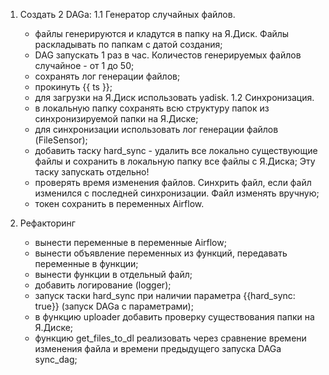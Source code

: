 
1. Создать 2 DAGа:
  1.1 Генератор случайных файлов.
    - файлы генерируются и кладутся в папку на Я.Диск. Файлы раскладывать по папкам с датой создания;
    - DAG запускать 1 раз в час. Количестов генерируемых файлов случайное - от 1 до 50;
    - сохранять лог генерации файлов;
    - прокинуть {{ ts }};
    - для загрузки на Я.Диск использовать yadisk.
  1.2 Синхронизация.
    - в локальную папку сохранять всю структуру папок из синхронизируемой папки на Я.Диске;
    - для синхронизации использовать лог генерации файлов (FileSensor);
    - добавить таску hard_sync - удалить все локально существующие файлы и сохранить в локальную папку все файлы 
   с Я.Диска;
    Эту таску запускать отдельно!
    - проверять время изменения файлов. Синхрить файл, если файл изменился с последней синхронизации. 
   Файл изменять вручную;
    - токен сохранить в переменных Airflow.

2. Рефакторинг
    - вынести переменные в переменные Airflow;
    - вынести объявление переменных из функций, передавать переменные в функции;
    - вынести функции в отдельный файл;
    - добавить логирование (logger);
    - запуск таски hard_sync при наличии параметра {{hard_sync: true}} (запуск DAGа с параметрами);
    - в функцию uploader добавить проверку существования папки на Я.Диске;
    - функцию get_files_to_dl реализовать через сравнение времени изменения файла и времени предыдущего запуска DAGа sync_dag;
